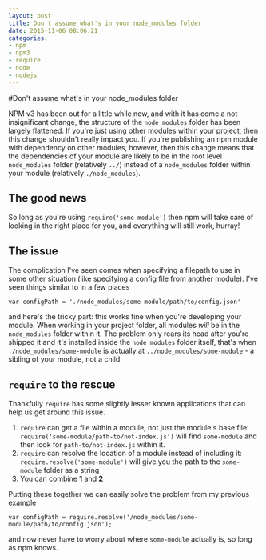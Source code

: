 ```yaml
---
layout: post
title: Don't assume what's in your node_modules folder
date: 2015-11-06 08:06:21
categories:
- npm
- npm3
- require
- node
- nodejs
---
```


#Don't assume what's in your node_modules folder

NPM v3 has been out for a little while now, and with it has come a not insignificant change, the structure of the `node_modules` folder has been largely flattened. If you're just using other modules within your project, then this change shouldn't really impact you. If you're publishing an npm module with dependency on other modules, however, then this change means that the dependencies of your module are likely to be in the root level `node_modules` folder (relatively `../`) instead of a `node_modules` folder within your module (relatively `./node_modules`).

## The good news

So long as you're using `require('some-module')` then npm will take care of looking in the right place for you, and everything will still work, hurray!

## The issue

The complication I've seen comes when specifying a filepath to use in some other situation (like specifying a config file from another module). I've seen things similar to in a few places

```
var configPath = './node_modules/some-module/path/to/config.json'
```

and here's the tricky part: this works fine when you're developing your module. When working in your project folder, all modules *will* be in the `node_modules` folder within it. The problem only rears its head after you're shipped it and it's installed inside the `node_modules` folder itself, that's when `./node_modules/some-module` is actually at `../node_modules/some-module` - a sibling of your module, not a child.

## `require` to the rescue

Thankfully `require` has some slightly lesser known applications that can help us get around this issue.

1. `require` can get a file within a module, not just the module's base file: `require('some-module/path-to/not-index.js')` will find `some-module` and then look for `path-to/not-index.js` within it.
2. `require` can resolve the location of a module instead of including it: `require.resolve('some-module')` will give you the path to the `some-module` folder as a string
3. You can combine **1** and **2**

Putting these together we can easily solve the problem from my previous example

```
var configPath = require.resolve('/node_modules/some-module/path/to/config.json');
```

and now never have to worry about where `some-module` actually is, so long as npm knows.